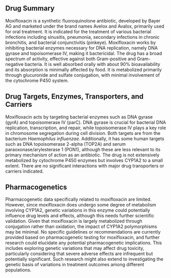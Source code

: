 ## Drug Summary
Moxifloxacin is a synthetic fluoroquinolone antibiotic, developed by Bayer AG and marketed under the brand names Avelox and Avalox, primarily used for oral treatment. It is indicated for the treatment of various bacterial infections including sinusitis, pneumonia, secondary infections in chronic bronchitis, and bacterial conjunctivitis (pinkeye). Moxifloxacin works by inhibiting bacterial enzymes necessary for DNA replication, namely DNA gyrase and topoisomerase IV, making it bactericidal. The drug has a broad spectrum of activity, effective against both Gram-positive and Gram-negative bacteria. It is well absorbed orally with about 90% bioavailability and its absorption is minimally affected by food. It is metabolized primarily through glucuronide and sulfate conjugation, with minimal involvement of the cytochrome P450 system.

## Drug Targets, Enzymes, Transporters, and Carriers
Moxifloxacin acts by targeting bacterial enzymes such as DNA gyrase (gyrA) and topoisomerase IV (parC). DNA gyrase is crucial for bacterial DNA replication, transcription, and repair, while topoisomerase IV plays a key role in chromosome segregation during cell division. Both targets are from the bacterium *Haemophilus influenzae*. Additionally, it has some human targets such as DNA topoisomerase 2-alpha (TOP2A) and serum paraoxonase/arylesterase 1 (PON1), although these are less relevant to its primary mechanism of action as an antibiotic. The drug is not extensively metabolized by cytochrome P450 enzymes but involves CYP1A2 to a small extent. There are no significant interactions with major drug transporters or carriers indicated.

## Pharmacogenetics
Pharmacogenetic data specifically related to moxifloxacin are limited. However, since moxifloxacin does undergo some degree of metabolism involving CYP1A2, genetic variations in this enzyme could potentially influence drug levels and effects, although this needs further scientific validation. Given that moxifloxacin is largely metabolized through conjugation rather than oxidation, the impact of CYP1A2 polymorphisms may be minimal. No specific guidelines or recommendations are currently provided based on pharmacogenetic testing for moxifloxacin, and further research could elucidate any potential pharmacogenetic implications. This includes exploring genetic variations that may affect drug toxicity, particularly considering that severe adverse effects are infrequent but potentially significant. Such research might also extend to investigating the genetic basis of variations in treatment outcomes among different populations.